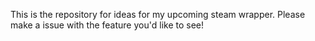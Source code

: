 This is the repository for ideas for my upcoming steam wrapper. Please make a issue with the feature you'd like to see!

